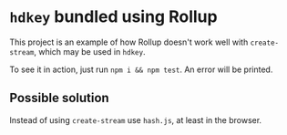 # `hdkey` bundled using Rollup

This project is an example of how Rollup doesn't work well with `create-stream`, 
which may be used in `hdkey`.

To see it in action, just run `npm i && npm test`. An error will be printed.

## Possible solution

Instead of using `create-stream` use `hash.js`, at least in the browser.
